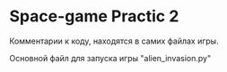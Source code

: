 # Space-game Practic 2
Комментарии к коду, находятся в самих файлах игры.

Основной файл для запуска игры "alien_invasion.py"
